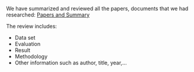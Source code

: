 We have summarized and reviewed all the papers, documents that we had researched: [Papers and Summary](https://docs.google.com/spreadsheets/d/1HVmVpj6bgk3F9iZ8Wj2Kq4thxJnLnx2NyqqMIDSWHoU/edit?usp=sharing)

The review includes:
- Data set
- Evaluation
- Result
- Methodology
- Other information such as author, title, year,...

